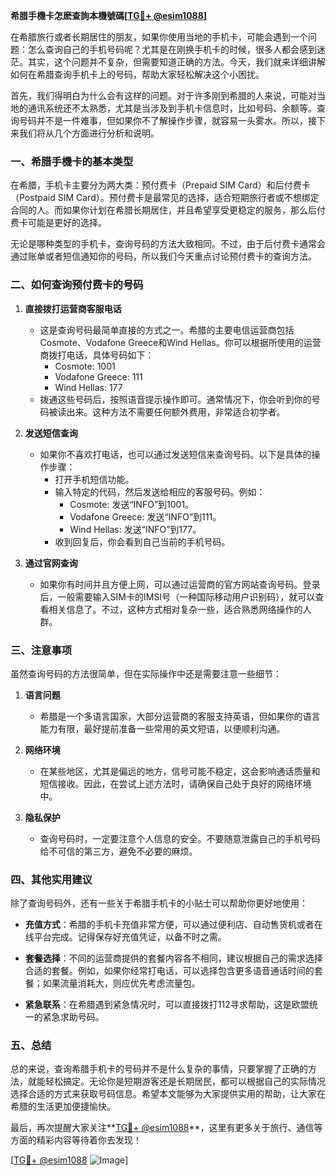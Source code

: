 **希腊手機卡怎麽查詢本機號碼[[TG💪+ @esim1088](https://t.me/s/esim1088)]**

在希腊旅行或者长期居住的朋友，如果你使用当地的手机卡，可能会遇到一个问题：怎么查询自己的手机号码呢？尤其是在刚换手机卡的时候，很多人都会感到迷茫。其实，这个问题并不复杂，但需要知道正确的方法。今天，我们就来详细讲解如何在希腊查询手机卡上的号码，帮助大家轻松解决这个小困扰。

首先，我们得明白为什么会有这样的问题。对于许多刚到希腊的人来说，可能对当地的通讯系统还不太熟悉，尤其是当涉及到手机卡信息时，比如号码、余额等。查询号码并不是一件难事，但如果你不了解操作步骤，就容易一头雾水。所以，接下来我们将从几个方面进行分析和说明。

### **一、希腊手機卡的基本类型**

在希腊，手机卡主要分为两大类：预付费卡（Prepaid SIM Card）和后付费卡（Postpaid SIM Card）。预付费卡是最常见的选择，适合短期旅行者或不想绑定合同的人。而如果你计划在希腊长期居住，并且希望享受更稳定的服务，那么后付费卡可能是更好的选择。

无论是哪种类型的手机卡，查询号码的方法大致相同。不过，由于后付费卡通常会通过账单或者短信通知你的号码，所以我们今天重点讨论预付费卡的查询方法。

### **二、如何查询预付费卡的号码**

1. **直接拨打运营商客服电话**
   - 这是查询号码最简单直接的方式之一。希腊的主要电信运营商包括Cosmote、Vodafone Greece和Wind Hellas。你可以根据所使用的运营商拨打电话，具体号码如下：
     - Cosmote: 1001
     - Vodafone Greece: 111
     - Wind Hellas: 177
   - 拨通这些号码后，按照语音提示操作即可。通常情况下，你会听到你的号码被读出来。这种方法不需要任何额外费用，非常适合初学者。

2. **发送短信查询**
   - 如果你不喜欢打电话，也可以通过发送短信来查询号码。以下是具体的操作步骤：
     - 打开手机短信功能。
     - 输入特定的代码，然后发送给相应的客服号码。例如：
       - Cosmote: 发送“INFO”到1001。
       - Vodafone Greece: 发送“INFO”到111。
       - Wind Hellas: 发送“INFO”到177。
     - 收到回复后，你会看到自己当前的手机号码。

3. **通过官网查询**
   - 如果你有时间并且方便上网，可以通过运营商的官方网站查询号码。登录后，一般需要输入SIM卡的IMSI号（一种国际移动用户识别码），就可以查看相关信息了。不过，这种方式相对复杂一些，适合熟悉网络操作的人群。

### **三、注意事项**

虽然查询号码的方法很简单，但在实际操作中还是需要注意一些细节：

1. **语言问题**
   - 希腊是一个多语言国家，大部分运营商的客服支持英语，但如果你的语言能力有限，最好提前准备一些常用的英文短语，以便顺利沟通。

2. **网络环境**
   - 在某些地区，尤其是偏远的地方，信号可能不稳定，这会影响通话质量和短信接收。因此，在尝试上述方法时，请确保自己处于良好的网络环境中。

3. **隐私保护**
   - 查询号码时，一定要注意个人信息的安全。不要随意泄露自己的手机号码给不可信的第三方，避免不必要的麻烦。

### **四、其他实用建议**

除了查询号码外，还有一些关于希腊手机卡的小贴士可以帮助你更好地使用：

- **充值方式**：希腊的手机卡充值非常方便，可以通过便利店、自动售货机或者在线平台完成。记得保存好充值凭证，以备不时之需。
  
- **套餐选择**：不同的运营商提供的套餐内容各不相同，建议根据自己的需求选择合适的套餐。例如，如果你经常打电话，可以选择包含更多语音通话时间的套餐；如果流量消耗大，则应优先考虑流量包。

- **紧急联系**：在希腊遇到紧急情况时，可以直接拨打112寻求帮助，这是欧盟统一的紧急求助号码。

### **五、总结**

总的来说，查询希腊手机卡的号码并不是什么复杂的事情，只要掌握了正确的方法，就能轻松搞定。无论你是短期游客还是长期居民，都可以根据自己的实际情况选择合适的方式来获取号码信息。希望本文能够为大家提供实用的帮助，让大家在希腊的生活更加便捷愉快。

最后，再次提醒大家关注**[TG💪+ @esim1088](https://t.me/s/esim1088)**，这里有更多关于旅行、通信等方面的精彩内容等待着你去发现！

[[TG💪+ @esim1088](https://t.me/s/esim1088) ![Image](https://i.postimg.cc/4NQfJmqS/Snipaste-2025-05-13-00-14-12.png)]